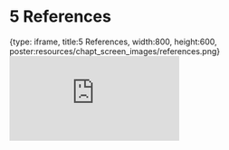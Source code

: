 # 5 References
 
{type: iframe, title:5 References, width:800, height:600, poster:resources/chapt_screen_images/references.png}
![](https://hutchdatascience.org/FH_WDL102_Workflows/no_toc/references.html)
 

 
